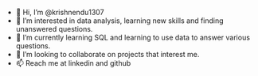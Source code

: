 - 👋 Hi, I’m @krishnendu1307
- 👀 I’m interested in data analysis, learning new skills and finding unanswered questions.
- 🌱 I’m currently learning SQL and learning to use data to answer various questions.
- 💞️ I’m looking to collaborate on projects that interest me.
- 📫 Reach me at linkedin and github 

<!---
Krishnendu is a ✨ special ✨ repository because its `README.md` (this file) appears on your GitHub profile.
You can click the Preview link to take a look at your changes.
--->
